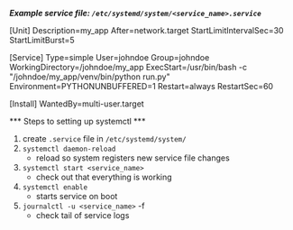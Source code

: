 ***Example service file: `/etc/systemd/system/<service_name>.service`***

[Unit]
Description=my_app
After=network.target
StartLimitIntervalSec=30
StartLimitBurst=5

[Service]
Type=simple
User=johndoe
Group=johndoe
WorkingDirectory=/johndoe/my_app
ExecStart=/usr/bin/bash -c "/johndoe/my_app/venv/bin/python run.py"
Environment=PYTHONUNBUFFERED=1
Restart=always
RestartSec=60

[Install]
WantedBy=multi-user.target


*** Steps to setting up systemctl ***
1. create `.service` file in `/etc/systemd/system/`
1. `systemctl daemon-reload`
    - reload so system registers new service file changes
1. `systemctl start <service_name>`
    - check out that everything is working
1. `systemctl enable`
    - starts service on boot
1. `journalctl -u <service_name>` -f
    - check tail of service logs
